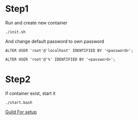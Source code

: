 # Step1

Run and create new container

```
./init.sh
```

And change default password to own password

```
ALTER USER 'root'@'localhost' IDENTIFIED BY '<password>';

ALTER USER 'root'@'%' IDENTIFIED BY '<password>';
```

# Step2

If container exist, start it

```
./start.bash
```

[Guild For setup](https://medium.com/@backslash112/start-a-remote-mysql-server-with-docker-quickly-9fdff22d23fd)
